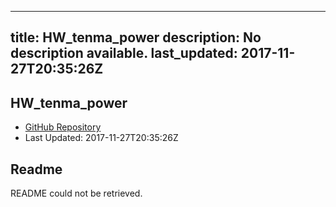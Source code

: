 
---
title: HW_tenma_power
description: No description available.
last_updated: 2017-11-27T20:35:26Z
---

## HW_tenma_power

- [GitHub Repository](https://github.com/ScopeFoundry/HW_tenma_power)
- Last Updated: 2017-11-27T20:35:26Z

## Readme

README could not be retrieved.

